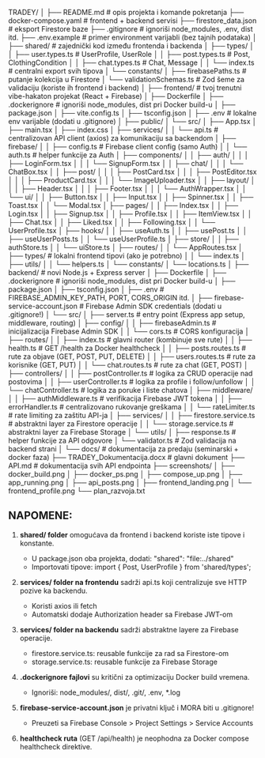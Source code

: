 TRADEY/
│
├── README.md                      # opis projekta i komande pokretanja
├── docker-compose.yaml             # frontend + backend servisi
├── firestore_data.json             # eksport Firestore baze
├── .gitignore                      # ignoriši node_modules, .env, dist itd.
├── .env.example                    # primer environment varijabli (bez tajnih podataka)
│
├── shared/                         # zajednički kod između frontenda i backenda
│   ├── types/
│   │   ├── user.types.ts           # UserProfile, UserRole
│   │   ├── post.types.ts           # Post, ClothingCondition
│   │   ├── chat.types.ts           # Chat, Message
│   │   └── index.ts                # centralni export svih tipova
│   └── constants/
│       ├── firebasePaths.ts        # putanje kolekcija u Firestore
│       └── validationSchemas.ts    # Zod šeme za validaciju (koriste ih frontend i backend)
│
├── frontend/                       # tvoj trenutni vibe-hakaton projekat (React + Firebase)
│   ├── Dockerfile
│   ├── .dockerignore               # ignoriši node_modules, dist pri Docker build-u
│   ├── package.json
│   ├── vite.config.ts
│   ├── tsconfig.json
│   ├── .env                        # lokalne env varijable (dodati u .gitignore)
│   ├── public/
│   └── src/
│       ├── App.tsx
│       ├── main.tsx
│       ├── index.css
│       ├── services/
│       │   └── api.ts              # centralizovan API client (axios) za komunikaciju sa backendom
│       ├── firebase/
│       │   ├── config.ts           # Firebase client config (samo Auth)
│       │   └── auth.ts             # helper funkcije za Auth
│       ├── components/
│       │   ├── auth/
│       │   │   ├── LoginForm.tsx
│       │   │   └── SignupForm.tsx
│       │   ├── chat/
│       │   │   └── ChatBox.tsx
│       │   ├── post/
│       │   │   ├── PostCard.tsx
│       │   │   ├── PostEditor.tsx
│       │   │   ├── ProductCard.tsx
│       │   │   └── ImageUploader.tsx
│       │   ├── layout/
│       │   │   ├── Header.tsx
│       │   │   ├── Footer.tsx
│       │   │   └── AuthWrapper.tsx
│       │   └── ui/
│       │       ├── Button.tsx
│       │       ├── Input.tsx
│       │       ├── Spinner.tsx
│       │       ├── Toast.tsx
│       │       └── Modal.tsx
│       ├── pages/
│       │   ├── Index.tsx
│       │   ├── Login.tsx
│       │   ├── Signup.tsx
│       │   ├── Profile.tsx
│       │   ├── ItemView.tsx
│       │   ├── Chat.tsx
│       │   ├── Liked.tsx
│       │   ├── Following.tsx
│       │   └── UserProfile.tsx
│       ├── hooks/
│       │   ├── useAuth.ts
│       │   ├── usePost.ts
│       │   ├── useUserPosts.ts
│       │   └── useUserProfile.ts
│       ├── store/
│       │   ├── authStore.ts
│       │   └── uiStore.ts
│       ├── routes/
│       │   └── AppRoutes.tsx
│       ├── types/                  # lokalni frontend tipovi (ako je potrebno)
│       │   └── index.ts
│       ├── utils/
│       │   └── helpers.ts
│       └── constants/
│           └── locations.ts
│
├── backend/                        # novi Node.js + Express server
│   ├── Dockerfile
│   ├── .dockerignore               # ignoriši node_modules, dist pri Docker build-u
│   ├── package.json
│   ├── tsconfig.json
│   ├── .env                        # FIREBASE_ADMIN_KEY_PATH, PORT, CORS_ORIGIN itd.
│   ├── firebase-service-account.json  # Firebase Admin SDK credentials (dodati u .gitignore!)
│   └── src/
│       ├── server.ts               # entry point (Express app setup, middleware, routing)
│       ├── config/
│       │   ├── firebaseAdmin.ts    # inicijalizacija Firebase Admin SDK
│       │   └── cors.ts             # CORS konfiguracija
│       ├── routes/
│       │   ├── index.ts            # glavni router (kombinuje sve rute)
│       │   ├── health.ts           # GET /health za Docker healthcheck
│       │   ├── posts.routes.ts     # rute za objave (GET, POST, PUT, DELETE)
│       │   ├── users.routes.ts     # rute za korisnike (GET, PUT)
│       │   └── chat.routes.ts      # rute za chat (GET, POST)
│       ├── controllers/
│       │   ├── postController.ts   # logika za CRUD operacije nad postovima
│       │   ├── userController.ts   # logika za profile i follow/unfollow
│       │   └── chatController.ts   # logika za poruke i liste chatova
│       ├── middleware/
│       │   ├── authMiddleware.ts   # verifikacija Firebase JWT tokena
│       │   ├── errorHandler.ts     # centralizovano rukovanje greškama
│       │   └── rateLimiter.ts      # rate limiting za zaštitu API-ja
│       ├── services/
│       │   ├── firestore.service.ts # abstraktni layer za Firestore operacije
│       │   └── storage.service.ts   # abstraktni layer za Firebase Storage
│       └── utils/
│           ├── response.ts         # helper funkcije za API odgovore
│           └── validator.ts        # Zod validacija na backend strani
│
└── docs/                           # dokumentacija za predaju (seminarski + docker faza)
    ├── TRADEY_Dokumentacija.docx   # glavni dokument
    ├── API.md                      # dokumentacija svih API endpointa
    ├── screenshots/
    │   ├── docker_build.png
    │   ├── docker_ps.png
    │   ├── compose_up.png
    │   ├── app_running.png
    │   ├── api_posts.png
    │   ├── frontend_landing.png
    │   └── frontend_profile.png
    └── plan_razvoja.txt

NAPOMENE:
---------
1. **shared/ folder** omogućava da frontend i backend koriste iste tipove i konstante.
   - U package.json oba projekta, dodati: "shared": "file:../shared"
   - Importovati tipove: import { Post, UserProfile } from 'shared/types';

2. **services/ folder na frontendu** sadrži api.ts koji centralizuje sve HTTP pozive ka backendu.
   - Koristi axios ili fetch
   - Automatski dodaje Authorization header sa Firebase JWT-om

3. **services/ folder na backendu** sadrži abstraktne layere za Firebase operacije.
   - firestore.service.ts: reusable funkcije za rad sa Firestore-om
   - storage.service.ts: reusable funkcije za Firebase Storage

4. **.dockerignore fajlovi** su kritični za optimizaciju Docker build vremena.
   - Ignoriši: node_modules/, dist/, .git/, .env, *.log

5. **firebase-service-account.json** je privatni ključ i MORA biti u .gitignore!
   - Preuzeti sa Firebase Console > Project Settings > Service Accounts

6. **healthcheck ruta** (GET /api/health) je neophodna za Docker compose healthcheck direktive.
